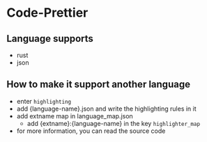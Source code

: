 # Code-Prettier

## Language supports
  - rust
  - json
## How to make it support another language
  - enter `highlighting`
  - add {language-name}.json and write the highlighting rules in it
  - add extname map in language_map.json
    - add {extname}:{language-name} in the key `highlighter_map`
  - for more information, you can read the source code
